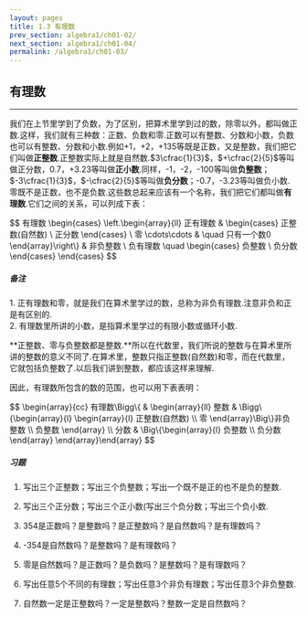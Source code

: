 ```yaml
---
layout: pages
title: 1.3 有理数
prev_section: algebra1/ch01-02/
next_section: algebra1/ch01-04/
permalink: /algebra1/ch01-03/
---
```


有理数
------

----

我们在上节里学到了负数，为了区别，把算术里学到过的数，除零以外，都叫做正数.这样，我们就有三种数：正数、负数和零.正数可以有整数、分数和小数，负数也可以有整数、分数和小数.例如+1，+2，+135等既是正数，又是整数，我们把它们叫做**正整数**.正整数实际上就是自然数.$3\cfrac{1}{3}$，$+\cfrac{2}{5}$等叫做正分数，0.7，+3.23等叫做**正小数**.同样，-1，-2，-100等叫做**负整数**；$-3\cfrac{1}{3}$，$-\cfrac{2}{5}$等叫做**负分数**；-0.7，-3.23等叫做负小数.零既不是正数，也不是负数.这些数总起来应该有一个名称，我们把它们都叫做**有理数**.它们之间的关系，可以列成下表：

$$
有理数 \begin{cases}
\left.\begin{array}{ll}
正有理数 & \begin{cases}
正整数(自然数) \\
正分数
\end{cases} \\
零 \cdots\cdots & \quad 只有一个数0
\end{array}\right\\} & 非负整数 \\
负有理数 \quad \begin{cases}
负整数 \\
负分数
\end{cases}
\end{cases}
$$

<div class="note warning">
<h5>备注</h5>
<p>
1. 正有理数和零，就是我们在算术里学过的数，总称为非负有理数.注意非负和正是有区别的.
<br>
2. 有理数里所讲的小数，是指算术里学过的有限小数或循环小数.
</p>
</div>


**正整数、零与负整数都是整数.**所以在代数里，我们所说的整数与在算术里所讲的整数的意义不同了.在算术里，整数只指正整数(自然数)和零，而在代数里，它就包括负整数了.以后我们讲到整数，都应该这样来理解.

因此，有理数所包含的数的范围，也可以用下表表明：

$$
\begin{array}{cc}
有理数\Bigg\\{ & \begin{array}{ll}
整数 & \Bigg\\{\begin{array}{l}
\begin{array}{l}
正整数(自然数) \\\\
零
\end{array}\Big\\}非负整数 \\\\
负整数
\end{array} \\\\
分数 & \Big\\{\begin{array}{l}
负整数 \\\\
负分数
\end{array}
\end{array}\end{array}
$$

<div class="note">
<h5>习题</h5>
</div>

1.  写出三个正整数；写出三个负整数；写出一个既不是正的也不是负的整数.

2.  写出三个正分数；写出三个正小数(写出三个负分数；写出三个负小数.

3.  354是正数吗？是整数吗？是正整数吗？是自然数吗？是有理数吗？

4.  -354是自然数吗？是整数吗？是有理数吗？

5.  零是自然数吗？是正数吗？是负数吗？是整数吗？是有理数吗？

6.  写出任意5个不同的有理数；写出任意3个非负有理数；写出任意3个非负整数.

7.  自然数一定是正整数吗？一定是整数吗？整数一定是自然数吗？

